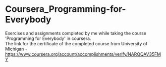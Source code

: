 # Coursera_Programming-for-Everybody
Exercises and assignments completed by me while taking the course 'Programming for Everybody' in coursera.  
The link for the certificate of the completed course from University of Michigan -   https://www.coursera.org/account/accomplishments/verify/NARQQAV35FMY
